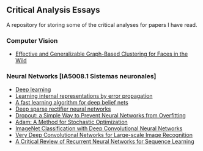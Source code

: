## Critical Analysis Essays

A repository for storing some of the critical analyses for papers I have read. 

### Computer Vision

- [Effective and Generalizable Graph-Based Clustering for Faces in the Wild](Effective-and-Generalizable-Graph-Based-Clustering-for-Faces-in-the-Wild.pdf)

### Neural Networks [IA5008.1 Sistemas neuronales]

- [Deep learning](Deep-learning.pdf)
- [Learning internal representations by error propagation](Learning-internal-representations-by-error-propagation.pdf)
- [A fast learning algorithm for deep belief nets](A-fast-learning-algorithm-for-deep-belief-nets.pdf)
- [Deep sparse rectifier neural networks](Deep-Sparse-Rectifier-Neural-Networks.pdf)
- [Dropout: a Simple Way to Prevent Neural Networks from Overfitting](Dropout-a-Simple-Way-to-Prevent-Neural-Networks-from-Overfitting.pdf)
- [Adam: A Method for Stochastic Optimization](Adam-A-Method-for-Stochastic-Optimization.pdf)
- [ImageNet Classification with Deep Convolutional Neural Networks](ImageNet-Classification-with-Deep-Convolutional-Neural-Networks.pdf)
- [Very Deep Convolutional Networks for Large-scale Image Recognition](Very-Deep-Convolutional-Networks-for-Large-scale-Image-Recognition.pdf)
- [A Critical Review of Recurrent Neural Networks for Sequence
Learning](A-Critical-Review-of-Recurrent-Neural-Networks-for-Sequence.pdf)